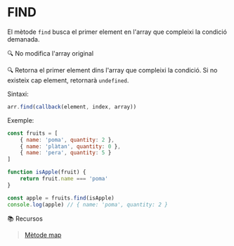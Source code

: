 # **FIND** 

El mètode ```find``` busca el primer element en l'array que compleixi la condició demanada. 

🔍 No modifica l'array original

🔍 Retorna el primer element dins l'array que compleixi la condició. Si no existeix cap element, retornarà ```undefined```.

Sintaxi:

```js
arr.find(callback(element, index, array))
```

Exemple:

```js
const fruits = [
    { name: 'poma', quantity: 2 },
    { name: 'plàtan', quantity: 0 },
    { name: 'pera', quantity: 5 }
]

function isApple(fruit) {
    return fruit.name === 'poma'
}

const apple = fruits.find(isApple)
console.log(apple) // { name: 'poma', quantity: 2 }
```

📚 Recursos
>[Mètode map](https://developer.mozilla.org/es/docs/Web/JavaScript/Reference/Global_Objects/Array/find)